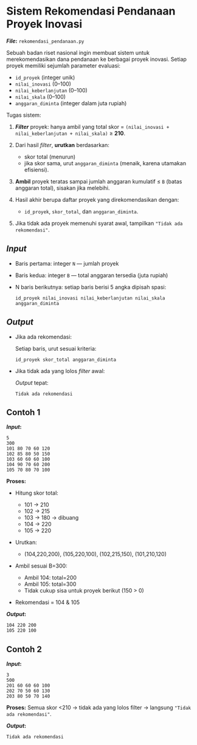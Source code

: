 # Sistem Rekomendasi Pendanaan Proyek Inovasi

**_File_:** `rekomendasi_pendanaan.py`

Sebuah badan riset nasional ingin membuat sistem untuk merekomendasikan dana pendanaan ke berbagai proyek inovasi. Setiap proyek memiliki sejumlah parameter evaluasi:

* `id_proyek` (integer unik)
* `nilai_inovasi` (0–100)
* `nilai_keberlanjutan` (0–100)
* `nilai_skala` (0–100)
* `anggaran_diminta` (integer dalam juta rupiah)

Tugas sistem:

1. **_Filter_** proyek: hanya ambil yang total skor = `(nilai_inovasi + nilai_keberlanjutan + nilai_skala)` ≥ **210**.
2. Dari hasil _filter_, **urutkan** berdasarkan:

   * skor total (menurun)
   * jika skor sama, urut `anggaran_diminta` (menaik, karena utamakan efisiensi).

3. **Ambil** proyek teratas sampai jumlah anggaran kumulatif ≤ `B` (batas anggaran total), sisakan jika melebihi.
4. Hasil akhir berupa daftar proyek yang direkomendasikan dengan:

   * `id_proyek`, `skor_total`, dan `anggaran_diminta`.

5. Jika tidak ada proyek memenuhi syarat awal, tampilkan `"Tidak ada rekomendasi"`.

## _Input_

* Baris pertama: integer `N` — jumlah proyek
* Baris kedua: integer `B` — total anggaran tersedia (juta rupiah)
* N baris berikutnya: setiap baris berisi 5 angka dipisah spasi:

  ```
  id_proyek nilai_inovasi nilai_keberlanjutan nilai_skala anggaran_diminta
  ```

## _Output_

* Jika ada rekomendasi:

  Setiap baris, urut sesuai kriteria:
  
  ```
  id_proyek skor_total anggaran_diminta
  ```

* Jika tidak ada yang lolos _filter_ awal:

  _Output_ tepat:

  ```
  Tidak ada rekomendasi
  ```

## Contoh 1

**_Input_:**

```
5
300
101 80 70 60 120
102 85 80 50 150
103 60 60 60 100
104 90 70 60 200
105 70 80 70 100
```

**Proses:**

* Hitung skor total:

  * 101 → 210
  * 102 → 215
  * 103 → 180 → dibuang
  * 104 → 220
  * 105 → 220

* Urutkan:

  * (104,220,200), (105,220,100), (102,215,150), (101,210,120)

* Ambil sesuai B=300:

  * Ambil 104: total=200
  * Ambil 105: total=300
  * Tidak cukup sisa untuk proyek berikut (150 > 0)

* Rekomendasi = 104 & 105

**_Output_:**

```
104 220 200
105 220 100
```

## Contoh 2

**_Input_:**

```
3
500
201 60 60 60 100
202 70 50 60 130
203 80 50 70 140
```

**Proses:**
Semua skor <210 → tidak ada yang lolos filter → langsung `"Tidak ada rekomendasi"`.

**_Output_:**

```
Tidak ada rekomendasi
```
